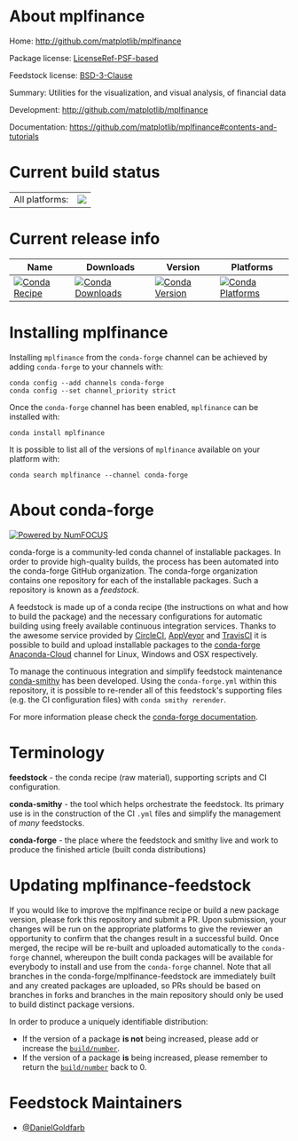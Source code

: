 About mplfinance
================

Home: http://github.com/matplotlib/mplfinance

Package license: [LicenseRef-PSF-based](https://github.com/matplotlib/mplfinance/blob/master/LICENSE)

Feedstock license: [BSD-3-Clause](https://github.com/conda-forge/mplfinance-feedstock/blob/master/LICENSE.txt)

Summary: Utilities for the visualization, and visual analysis, of financial data

Development: http://github.com/matplotlib/mplfinance

Documentation: https://github.com/matplotlib/mplfinance#contents-and-tutorials

Current build status
====================


<table><tr><td>All platforms:</td>
    <td>
      <a href="https://dev.azure.com/conda-forge/feedstock-builds/_build/latest?definitionId=11178&branchName=master">
        <img src="https://dev.azure.com/conda-forge/feedstock-builds/_apis/build/status/mplfinance-feedstock?branchName=master">
      </a>
    </td>
  </tr>
</table>

Current release info
====================

| Name | Downloads | Version | Platforms |
| --- | --- | --- | --- |
| [![Conda Recipe](https://img.shields.io/badge/recipe-mplfinance-green.svg)](https://anaconda.org/conda-forge/mplfinance) | [![Conda Downloads](https://img.shields.io/conda/dn/conda-forge/mplfinance.svg)](https://anaconda.org/conda-forge/mplfinance) | [![Conda Version](https://img.shields.io/conda/vn/conda-forge/mplfinance.svg)](https://anaconda.org/conda-forge/mplfinance) | [![Conda Platforms](https://img.shields.io/conda/pn/conda-forge/mplfinance.svg)](https://anaconda.org/conda-forge/mplfinance) |

Installing mplfinance
=====================

Installing `mplfinance` from the `conda-forge` channel can be achieved by adding `conda-forge` to your channels with:

```
conda config --add channels conda-forge
conda config --set channel_priority strict
```

Once the `conda-forge` channel has been enabled, `mplfinance` can be installed with:

```
conda install mplfinance
```

It is possible to list all of the versions of `mplfinance` available on your platform with:

```
conda search mplfinance --channel conda-forge
```


About conda-forge
=================

[![Powered by
NumFOCUS](https://img.shields.io/badge/powered%20by-NumFOCUS-orange.svg?style=flat&colorA=E1523D&colorB=007D8A)](https://numfocus.org)

conda-forge is a community-led conda channel of installable packages.
In order to provide high-quality builds, the process has been automated into the
conda-forge GitHub organization. The conda-forge organization contains one repository
for each of the installable packages. Such a repository is known as a *feedstock*.

A feedstock is made up of a conda recipe (the instructions on what and how to build
the package) and the necessary configurations for automatic building using freely
available continuous integration services. Thanks to the awesome service provided by
[CircleCI](https://circleci.com/), [AppVeyor](https://www.appveyor.com/)
and [TravisCI](https://travis-ci.com/) it is possible to build and upload installable
packages to the [conda-forge](https://anaconda.org/conda-forge)
[Anaconda-Cloud](https://anaconda.org/) channel for Linux, Windows and OSX respectively.

To manage the continuous integration and simplify feedstock maintenance
[conda-smithy](https://github.com/conda-forge/conda-smithy) has been developed.
Using the ``conda-forge.yml`` within this repository, it is possible to re-render all of
this feedstock's supporting files (e.g. the CI configuration files) with ``conda smithy rerender``.

For more information please check the [conda-forge documentation](https://conda-forge.org/docs/).

Terminology
===========

**feedstock** - the conda recipe (raw material), supporting scripts and CI configuration.

**conda-smithy** - the tool which helps orchestrate the feedstock.
                   Its primary use is in the construction of the CI ``.yml`` files
                   and simplify the management of *many* feedstocks.

**conda-forge** - the place where the feedstock and smithy live and work to
                  produce the finished article (built conda distributions)


Updating mplfinance-feedstock
=============================

If you would like to improve the mplfinance recipe or build a new
package version, please fork this repository and submit a PR. Upon submission,
your changes will be run on the appropriate platforms to give the reviewer an
opportunity to confirm that the changes result in a successful build. Once
merged, the recipe will be re-built and uploaded automatically to the
`conda-forge` channel, whereupon the built conda packages will be available for
everybody to install and use from the `conda-forge` channel.
Note that all branches in the conda-forge/mplfinance-feedstock are
immediately built and any created packages are uploaded, so PRs should be based
on branches in forks and branches in the main repository should only be used to
build distinct package versions.

In order to produce a uniquely identifiable distribution:
 * If the version of a package **is not** being increased, please add or increase
   the [``build/number``](https://docs.conda.io/projects/conda-build/en/latest/resources/define-metadata.html#build-number-and-string).
 * If the version of a package **is** being increased, please remember to return
   the [``build/number``](https://docs.conda.io/projects/conda-build/en/latest/resources/define-metadata.html#build-number-and-string)
   back to 0.

Feedstock Maintainers
=====================

* [@DanielGoldfarb](https://github.com/DanielGoldfarb/)

